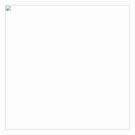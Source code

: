 <img src="https://github.com/estudiomaisum/Mobiliarios_para_primeira_infancia/assets/135167314/c351e887-62c2-47dc-8c13-6bd76c200855" width= "400px" />

